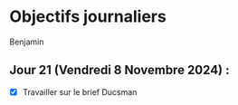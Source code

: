 # Objectifs journaliers

Benjamin

## Jour 21 (Vendredi 8 Novembre 2024) :

- [x] Travailler sur le brief Ducsman
